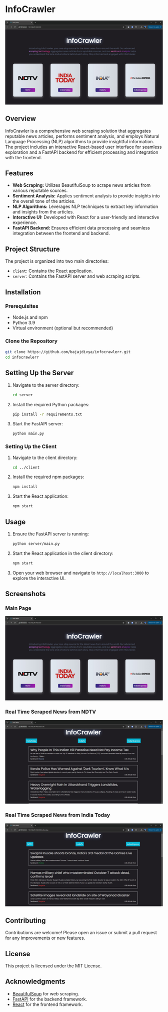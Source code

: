 # InfoCrawler

![Main Page](main_page.jpeg)

## Overview

InfoCrawler is a comprehensive web scraping solution that aggregates reputable news articles, performs sentiment analysis, and employs Natural Language Processing (NLP) algorithms to provide insightful information. The project includes an interactive React-based user interface for seamless exploration and a FastAPI backend for efficient processing and integration with the frontend.

## Features

- **Web Scraping:** Utilizes BeautifulSoup to scrape news articles from various reputable sources.
- **Sentiment Analysis:** Applies sentiment analysis to provide insights into the overall tone of the articles.
- **NLP Algorithms:** Leverages NLP techniques to extract key information and insights from the articles.
- **Interactive UI:** Developed with React for a user-friendly and interactive experience.
- **FastAPI Backend:** Ensures efficient data processing and seamless integration between the frontend and backend.

## Project Structure

The project is organized into two main directories:
- `client`: Contains the React application.
- `server`: Contains the FastAPI server and web scraping scripts.

## Installation

### Prerequisites

- Node.js and npm
- Python 3.9
- Virtual environment (optional but recommended)

### Clone the Repository

```bash
git clone https://github.com/bajajdivya/infocrawlerr.git
cd infocrawlerr
```

## Setting Up the Server

1. Navigate to the server directory:
    ```bash
    cd server
    ```

2. Install the required Python packages:
    ```bash
    pip install -r requirements.txt
    ```

3. Start the FastAPI server:
    ```bash
    python main.py
    ```

### Setting Up the Client

1. Navigate to the client directory:
    ```bash
    cd ../client
    ```

2. Install the required npm packages:
    ```bash
    npm install
    ```

3. Start the React application:
    ```bash
    npm start
    ```

## Usage

1. Ensure the FastAPI server is running:
    ```bash
    python server/main.py
    ```

2. Start the React application in the client directory:
    ```bash
    npm start
    ```

3. Open your web browser and navigate to `http://localhost:3000` to explore the interactive UI.

## Screenshots

### Main Page

![Main Page](main_page.jpeg)

### Real Time Scraped News from NDTV

![Real Time Scraped News from NDTV](ndtv.jpeg)

### Real Time Scraped News from India Today

![Real Time Scraped News from India Today](indiatoday.jpeg)

## Contributing

Contributions are welcome! Please open an issue or submit a pull request for any improvements or new features.

## License

This project is licensed under the MIT License.

## Acknowledgments

- [BeautifulSoup](https://www.crummy.com/software/BeautifulSoup/) for web scraping.
- [FastAPI](https://fastapi.tiangolo.com/) for the backend framework.
- [React](https://reactjs.org/) for the frontend framework.
